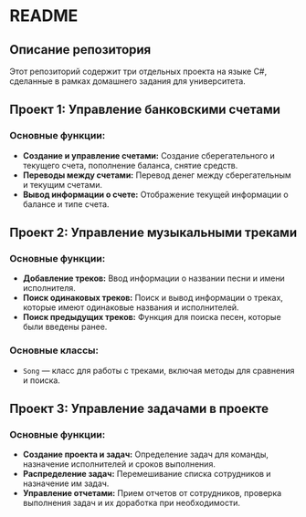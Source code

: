 # README

## Описание репозитория

Этот репозиторий содержит три отдельных проекта на языке C#, сделанные в рамках домашнего задания для университета.

## Проект 1: Управление банковскими счетами

### Основные функции:
- **Создание и управление счетами:** Создание сберегательного и текущего счета, пополнение баланса, снятие средств.
- **Переводы между счетами:** Перевод денег между сберегательным и текущим счетами.
- **Вывод информации о счете:** Отображение текущей информации о балансе и типе счета.


## Проект 2: Управление музыкальными треками

### Основные функции:
- **Добавление треков:** Ввод информации о названии песни и имени исполнителя.
- **Поиск одинаковых треков:** Поиск и вывод информации о треках, которые имеют одинаковые названия и исполнителей.
- **Поиск предыдущих треков:** Функция для поиска песен, которые были введены ранее.


### Основные классы:
- `Song` — класс для работы с треками, включая методы для сравнения и поиска.

## Проект 3: Управление задачами в проекте

### Основные функции:
- **Создание проекта и задач:** Определение задач для команды, назначение исполнителей и сроков выполнения.
- **Распределение задач:** Перемешивание списка сотрудников и назначение им задач.
- **Управление отчетами:** Прием отчетов от сотрудников, проверка выполнения задач и их доработка при необходимости.
